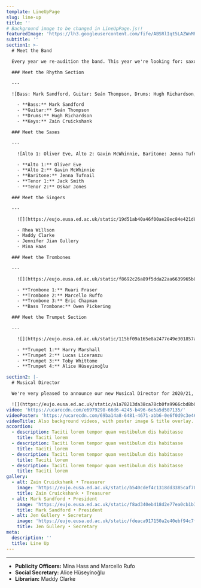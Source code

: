 ```yaml
---
template: LineUpPage
slug: line-up
title: ''
# Background image to be changed in LineUpPage.js!!
featuredImage: 'https://lh3.googleusercontent.com/fife/ABSRlIqt5LAZWnMRrXaXW78fOlx070A3EJbMsR9H-CM-bmiuNtREQVROiDb7dXQPjfVRyStErTc6-FrJB1djtinq7h-8kZGaWo-DD2oNe-1GG6HJ6_FGYZLB6C79W9ek8dO3yUDgo2pV_K93EHqze3Hnyx7iEC6jXN2263L_4WvdqaREfI9jUI5Itk3nBFJfDVKKiLFHNNTsB07rZKwds4ZVcsvUB2NOPKAJ5xchaJkMV8q5nFmjOZvnYpkF4FnjuybdwAzQX_ExetNJl3GVkAAzQkuG287pJk1ohTAbKWMSxJShHPnbB8C9LqDVcK5qm5XNmxahYgGjLwwV_x3TB-WDIujC0no7VDx7g7fFcdsQTG9rZTdr_5BGxzy1tMZJ_W4wMAFizmN9cIeJNToGBOcVv9Tri0ybIoUL3Y701Mi5fVlZF0nSMeLUHVG8KQvvpR4yxkvo37PVO9WKt3UJq_QDTdC3kqMOwOT6ZWRYaKWMD-h0zzh9iXqbtXoCNWoJDNe1bqVisTJM3ityJcTQqGPlbc_t1-Kzi0DJiMWF85-AZbyMuR5HcYaDVzY3KqdhHx0v7MJGSPqK7nH_ofWTmnEk9sjO7uspJBlB7EMNbxB_LsW1KhNuZjcJ2hfiabbURsDR2hX7RyKU86F6t3tURYl1B--NBgYjLDVrt2a3kU96ndkiuaL2FVA3XpoX-Zfhg5rtLDIcad920t6UmTuJLlGiVXCIaDjB6UoBTIU=w1655-h1361-ft'
subtitle: ''
section1: >-
  # Meet the Band

  Every year we re-audition the band. This year we're looking for: saxophones, trumpets, trombones, singers, drums, and guitar. ​Auditions will open in Welcome Week 2021, so keep your eyes peeled on our social media!

  ### Meet the Rhythm Section

  ---

  ![Bass: Mark Sandford, Guitar: Seán Thompson, Drums: Hugh Richardson, Keys: Zain Cruickshank](https://eujo.eusa.ed.ac.uk/static/c3d6e78a7c07f2c33c0fc2570e737b93/46606/rhythm-section.png)

    - **Bass:** Mark Sandford
    - **Guitar:** Seán Thompson
    - **Drums:** Hugh Richardson
    - **Keys:** Zain Cruickshank

  ### Meet the Saxes

  ---

    ![Alto 1: Oliver Eve, Alto 2: Gavin McWhinnie, Baritone: Jenna Tufnail, Tenor 1: Jack Smith, Tenor 2: Oskar Jones](https://eujo.eusa.ed.ac.uk/static/da4329b30fc0941cfa00d57486a23024/b7ec6/saxes-section.jpg)

    - **Alto 1:** Oliver Eve
    - **Alto 2:** Gavin McWhinnie
    - **Baritone:** Jenna Tufnail
    - **Tenor 1:** Jack Smith
    - **Tenor 2:** Oskar Jones

  ### Meet the Singers

  ---

    ![](https://eujo.eusa.ed.ac.uk/static/19d51ab40a46f00ae28ec84e421d83c4/b7ec6/singers-section.jpg)

    - Rhea Willson
    - Maddy Clarke
    - Jennifer Jian Gullery
    - Mina Haas

  ### Meet the Trombones

  ---

    ![](https://eujo.eusa.ed.ac.uk/static/f8692c26a89f5dda22aa6639965b85b7/b7ec6/trombone-section.jpg)

    - **Trombone 1:** Ruari Fraser
    - **Trombone 2:** Marcello Ruffo
    - **Trombone 3:** Eric Chapman
    - **Bass Trombone:** Owen Pickering

  ### Meet the Trumpet Section

  ---

    ![](https://eujo.eusa.ed.ac.uk/static/115bf09a165e8a2477e49e301857a6f9/b7ec6/trumpet-section.jpg)

    - **Trumpet 1:** Harry Marshall
    - **Trumpet 2:** Lucas Liceranzu
    - **Trumpet 3:** Toby Whittome
    - **Trumpet 4:** Alice Hüseyinoğlu

section2: |-
  # Musical Director

  We're very pleased to announce our new Musical Director for 2020/21, Liam Bradbury. Liam is a saxophonist with 3 years experience playing in the band. We're looking forward to working with Liam on selecting our new band of talented musicians very soon. 

  ![](https://eujo.eusa.ed.ac.uk/static/a1a78213da38ca78cb0fa9966cbd8b04/0b2ff/musical-director.jpg)
video: 'https://ucarecdn.com/e6979298-66d6-4245-b496-6e5a5d507135/'
videoPoster: 'https://ucarecdn.com/69ba14a8-6481-4671-abb6-0e6f0d9c3e46/'
videoTitle: Also background videos, with poster image & title overlay.
accordion:
  - description: Taciti lorem tempor quam vestibulum dis habitasse
    title: Taciti lorem
  - description: Taciti lorem tempor quam vestibulum dis habitasse
    title: Taciti lorem
  - description: Taciti lorem tempor quam vestibulum dis habitasse
    title: Taciti lorem
  - description: Taciti lorem tempor quam vestibulum dis habitasse
    title: Taciti lorem
gallery:
  - alt: Zain Cruickshank • Treasurer
    image: 'https://eujo.eusa.ed.ac.uk/static/b540cdef4c1318dd3385caf78e775eb7/176de/zain.jpg'
    title: Zain Cruickshank • Treasurer
  - alt: Mark Sandford • President
    image: 'https://eujo.eusa.ed.ac.uk/static/f8ad340eb418d2e77ea0cb1b38e2093a/8c676/mark.jpg'
    title: Mark Sandford • President
  - alt: Jen Gullery • Secretary
    image: 'https://eujo.eusa.ed.ac.uk/static/fdeaca917150a2e40ebf94c7f7b01b06/8c676/jen.jpg'
    title: Jen Gullery • Secretary
meta:
  description: ''
  title: Line Up
---
```


---

- **Publicity Officers:** Mina Hass and Marcello Rufo
- **Social Secretary:** Alice Hüseyinoğlu
- **Librarian:** Maddy Clarke
